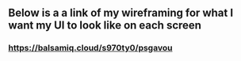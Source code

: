 ## Below is a a link of my wireframing for what I want my UI to look like on each screen

### https://balsamiq.cloud/s970ty0/psgavou